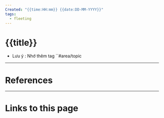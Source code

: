```yaml
---
Created: "{{time:HH:mm}} {{date:DD-MM-YYYY}}"
tags:
  - fleeting
---
```


# {{title}}
- Lưu ý : Nhớ thêm tag ``#area/topic






--- 
# References



--- 
# Links to this page

